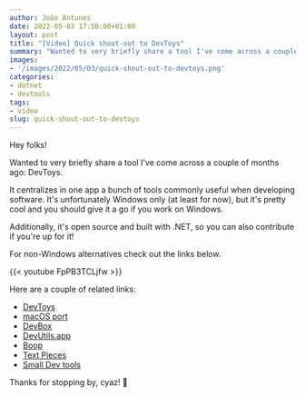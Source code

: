 ```yaml
---
author: João Antunes
date: 2022-05-03 17:50:00+01:00
layout: post
title: "[Video] Quick shout-out to DevToys"
summary: "Wanted to very briefly share a tool I've come across a couple of months ago: DevToys."
images:
- '/images/2022/05/03/quick-shout-out-to-devtoys.png'
categories:
- dotnet
- devtools
tags:
- video
slug: quick-shout-out-to-devtoys
---
```


Hey folks!

Wanted to very briefly share a tool I've come across a couple of months ago: DevToys.

It centralizes in one app a bunch of tools commonly useful when developing software. It's unfortunately Windows only (at least for now), but it's pretty cool and you should give it a go if you work on Windows.

Additionally, it's open source and built with .NET, so you can also contribute if you're up for it!

For non-Windows alternatives check out the links below.

{{< youtube FpPB3TCLjfw >}}

Here are a couple of related links:

- [DevToys](https://devtoys.app/)
- [macOS port](https://github.com/ObuchiYuki/DevToysMac)
- [DevBox](https://www.dev-box.app/)
- [DevUtils.app](https://devutils.app/)
- [Boop](https://boop.okat.best/)
- [Text Pieces](https://github.com/liferooter/textpieces)
- [Small Dev tools](https://smalldev.tools/)

Thanks for stopping by, cyaz! 👋